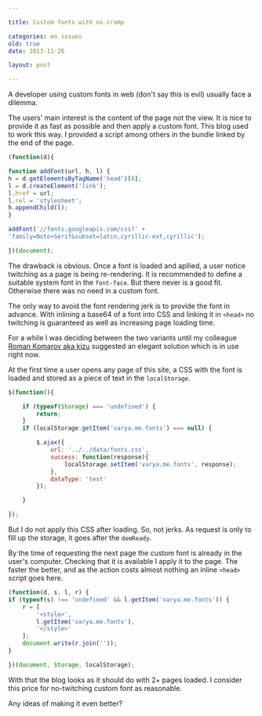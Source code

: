 ```yaml
---

title: Custom fonts with no cramp

categories: en issues
old: true
date: 2013-11-26

layout: post

---
```

A developer using custom fonts in web (don't say this is evil) usually face a
dilemma.

The users' main interest is the content of the page not the
view. It is nice to provide it as fast as possible and then apply a custom font.
This blog used to work this way. I provided a script among others in the bundle
linked by the end of the page.
<excerpt/>

```js
(function(d){

function addFont(url, h, l) {
h = d.getElementsByTagName('head')[0];
l = d.createElement('link');
l.href = url;
l.rel = 'stylesheet';
h.appendChild(l);
}

addFont('//fonts.googleapis.com/css?' +
'family=Noto+Serif&subset=latin,cyrillic-ext,cyrillic');

})(document);
```

The drawback is obvious. Once a font is loaded and apllied, a user notice
twitching as a page is being re-rendering. It is recommended to define a
suitable system font in the `font-face`. But there never is a good fit.
Otherwise there was no need in a custom font.

The only way to avoid the font rendering jerk is to provide the font in advance.
With inlining a base64 of a font into CSS and linking it in `<head>` no
twitching is guaranteed as well as increasing page loading time.

For a while I was deciding between the two variants until my colleague [Roman
Komarov aka kizu](http://kizu.ru/en/) suggested an elegant solution which is in
use right now.

At the first time a user opens any page of this site, a CSS with the font is
loaded and stored as a piece of text in the `localStorage`.

```js
$(function(){

    if (typeof(Storage) === 'undefined') {
        return;
    }
    if (localStorage.getItem('varya.me.fonts') === null) {

        $.ajax({
            url: '../../data/fonts.css',
            success: function(response){
                localStorage.setItem('varya.me.fonts', response);
            },
            dataType: 'text'
        });

    }

});
```

But I do not apply this CSS after loading. So, not jerks. As request is only to
fill up the storage, it goes after the `domReady`.

By the time of requesting the next page the custom font is already in the user's
computer. Checking that it is available I apply it to the page. The faster the
better, and as the action costs almost nothing an inline `<head>` script goes
here.

```js
(function(d, s, l, r) {
if (typeof(s) !== 'undefined' && l.getItem('varya.me.fonts')) {
    r = [
        '<style>',
        l.getItem('varya.me.fonts'),
        '</style>'
    ];
    document.write(r.join(''));
}

})(document, Storage, localStorage);
```

With that the blog looks as it should do with 2+ pages loaded. I consider this
price for no-twitching custom font as reasonable.

Any ideas of making it even better?
